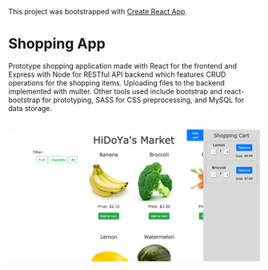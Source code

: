 This project was bootstrapped with [Create React App](https://github.com/facebook/create-react-app).

# Shopping App
Prototype shopping application made with React for the frontend and Express with Node for RESTful API backend which features CRUD operations for the shopping items. Uploading files to the backend implemented with multer. Other tools used include bootstrap and react-bootstrap for prototyping, SASS for CSS preprocessing, and MySQL for data storage.
<br><br><br>
![alt text](screenshot/shopping.png)
